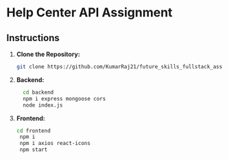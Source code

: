 # Help Center API Assignment

## Instructions

1. **Clone the Repository:**
   ```bash
   git clone https://github.com/KumarRaj21/future_skills_fullstack_assignment
   ```

2. **Backend:**
   ```bash
     cd backend
     npm i express mongoose cors
     node index.js
   ```

3. **Frontend:**

    ```bash
    cd frontend
     npm i
     npm i axios react-icons
     npm start
   ```


   


